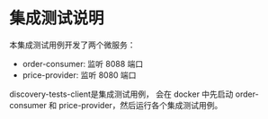 # 集成测试说明

本集成测试用例开发了两个微服务：

- order-consumer: 监听 8088 端口
- price-provider: 监听 8080 端口

discovery-tests-client是集成测试用例， 会在 docker 中先启动 order-consumer 和 
price-provider，然后运行各个集成测试用例。 

